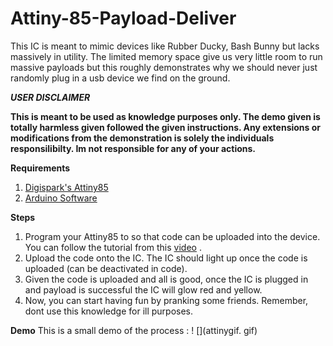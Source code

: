 # Attiny-85-Payload-Deliver

This IC is meant to mimic devices like Rubber Ducky, Bash Bunny but lacks massively in utility. The limited memory space give us very little room to run massive payloads but this roughly demonstrates why we should never just randomly plug in a usb device we find on the ground. 

***USER DISCLAIMER***

**This is meant to be used as knowledge purposes only. The demo given is totally harmless given followed the given instructions. Any extensions or modifications from the demonstration is solely the individuals responsilibilty. Im not responsible for any of your actions.**

**Requirements**
1. [Digispark's Attiny85](https://my.cytron.io/p-digispark-attiny85-usb-a-arduino-compatible?r=1)
2. [Arduino Software](https://www.arduino.cc/en/software)

**Steps**
1) Program your Attiny85 to so that code can be uploaded into the device. You can follow the tutorial from this [video](https://www.youtube.com/watch?v=MmDBvgrYGZs) .
2) Upload the code onto the IC. The IC should light up once the code is uploaded (can be deactivated in code).
3) Given the code is uploaded and all is good, once the IC is plugged in and payload is successful the IC will glow red and yellow.
4) Now, you can start having fun by pranking some friends. Remember, dont use this knowledge for ill purposes.


**Demo**
This is a small demo of the process : 
! [](attinygif. gif)
